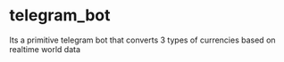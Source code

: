 # telegram_bot
Its a primitive telegram bot that converts 3 types of currencies based on realtime world data
